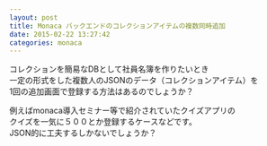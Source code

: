 ```yaml
---
layout: post
title: Monaca バックエンドのコレクションアイテムの複数同時追加
date: 2015-02-22 13:27:42
categories: monaca
---
```

<!-- {% raw %} -->
<p>コレクションを簡易なDBとして社員名簿を作りたいとき<br>
一定の形式をした複数人のJSONのデータ（コレクションアイテム）を<br>
1回の追加画面で登録する方法はあるのでしょうか？</p>

<p>例えばmonaca導入セミナー等で紹介されていたクイズアプリの<br>
クイズを一気に５００とか登録するケースなどです。<br>
JSON的に工夫するしかないでしょうか？</p>
<!-- {% endraw %} -->
